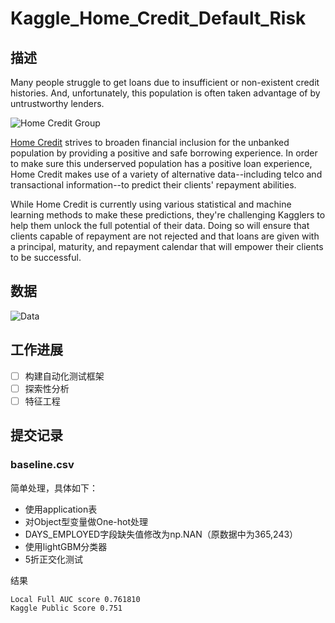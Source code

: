 # Kaggle_Home_Credit_Default_Risk

## 描述

Many people struggle to get loans due to insufficient or non-existent credit histories. And, unfortunately, this population is often taken advantage of by untrustworthy lenders.

![Home Credit Group](https://storage.googleapis.com/kaggle-media/competitions/home-credit/about-us-home-credit.jpg)

[Home Credit](http://www.homecredit.net/) strives to broaden financial inclusion for the unbanked population by providing a positive and safe borrowing experience. In order to make sure this underserved population has a positive loan experience, Home Credit makes use of a variety of alternative data--including telco and transactional information--to predict their clients' repayment abilities.

While Home Credit is currently using various statistical and machine learning methods to make these predictions, they're challenging Kagglers to help them unlock the full potential of their data. Doing so will ensure that clients capable of repayment are not rejected and that loans are given with a principal, maturity, and repayment calendar that will empower their clients to be successful.

## 数据

![Data](https://storage.googleapis.com/kaggle-media/competitions/home-credit/home_credit.png)

## 工作进展

- [ ] 构建自动化测试框架
- [ ] 探索性分析
- [ ] 特征工程

## 提交记录

### baseline.csv

简单处理，具体如下：

- 使用application表
- 对Object型变量做One-hot处理
- DAYS_EMPLOYED字段缺失值修改为np.NAN（原数据中为365,243）
- 使用lightGBM分类器
- 5折正交化测试

结果

```
Local Full AUC score 0.761810
Kaggle Public Score 0.751
```

